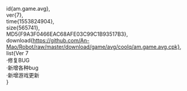 id{am.game.avg},  
ver{7},  
time{1553824904},  
size{565741},  
MD5{F9A3F0466EAC68AFE03C99C1B93517B3},  
download{https://github.com/An-Mao/Robot/raw/master/download/game/avg/coolq/am.game.avg.cpk},  
list{Ver 7  
·修复BUG  
·新增各种bug  
·新增游戏更新  
}